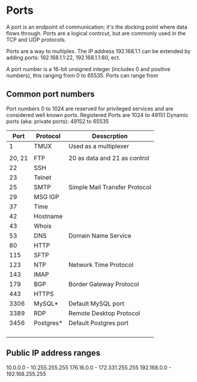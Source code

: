 # Ports

A port is an endpoint of communication; it's the docking point where data flows through. Ports are a logical contrcut, but are commonly used in the TCP and UDP protocols.

Ports are a way to multiplex. The IP address 192.168.1.1 can be extended by adding ports: 192.168.1.1:22, 192.168.1.1:80, ect.

A port number is a 16-bit unsigned integer (includes 0 and positive numbers), this ranging from 0 to 65535. Ports can range from

## Common port numbers

Port numbers 0 to 1024 are reserved for privileged services and are considered well known ports.
Registered Ports are 1024 to 49151
Dynamic ports (aka: private ports): 49152 to 65535

| Port   | Protocol   | Desscrption                   |
| ------ | ---------- | ----------------------------- |
| 1      | TMUX       | Used as a multiplexer         |
|        |            |                               |
| 20, 21 | FTP        | 20 as data and 21 as control  |
| 22     | SSH        |                               |
| 23     | Telnet     |                               |
| 25     | SMTP       | Simple Mail Transfer Protocol |
| 29     | MSG IGP    |                               |
| 37     | Time       |                               |
| 42     | Hostname   |                               |
| 43     | Whois      |                               |
| 53     | DNS        | Domain Name Service           |
| 80     | HTTP       |                               |
| 115    | SFTP       |                               |
| 123    | NTP        | Network Time Protocol         |
| 143    | IMAP       |                               |
| 179    | BGP        | Border Gateway Protocol       |
| 443    | HTTPS      |                               |
| 3306   | MySQL\*    | Default MySQL port            |
| 3389   | RDP        | Remote Desktop Protocol       |
| 3456   | Postgres\* | Default Postgres port         |
|        |            |                               |
|        |            |                               |
|        |            |                               |
|        |            |                               |

## Public IP address ranges

10.0.0.0 - 10.255.255.255
176.16.0.0 - 172.331.255.255
192.168.0.0 - 192.168.255.255
